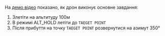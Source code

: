 На [демо відео](https://drive.google.com/file/d/1m3OqBxVrtqY59QkKYXjDnwnrh4FolQZR/view?usp=sharing) показано, як дрон виконує основне завдання:
1. Злетіти на альтитуду 100м
2. В режимі ALT_HOLD летіти до `TAEGET POINT`
3. Після прибуття на точку `TAEGET POINT` розвернутися на азимут 350°